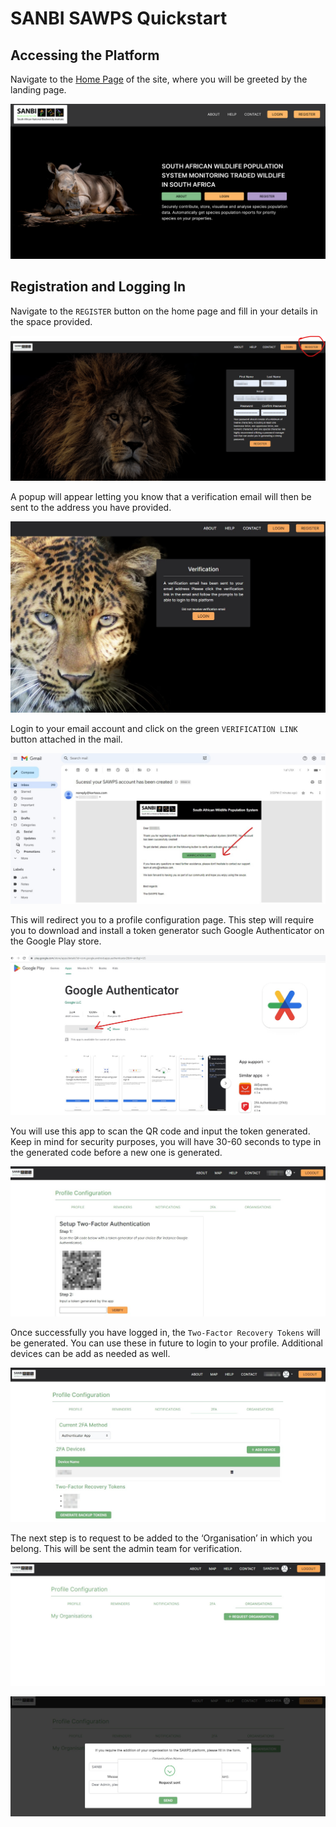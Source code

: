 # SANBI SAWPS Quickstart

## Accessing the Platform
<!-- Add ink to production version of platform when available -->

Navigate to the [Home Page](https://sawps.sta.do.kartoza.com/) of the site, where you will be greeted by the landing page.

![Landing Page](./img/landing-page.png)

## Registration and Logging In
<!-- How to Register and then Login -->

Navigate to the `REGISTER` button on the home page and fill in your details in the space provided.

![Registering 1](./img/registering-1.png)

A popup will appear letting you know that a verification email will then be sent to the address you have provided.

![Registering 2](./img/registering-2.jpg)

Login to your email account and click on the green `VERIFICATION LINK` button attached in the mail.

![Registering 3](./img/registering-3.jpg)

This will redirect you to a profile configuration page. This step will require you to download and install a token generator such Google Authenticator on the Google Play store.

![Registering 4](./img/registering-4.jpg)

You will use this app to scan the QR code and input the token generated. Keep in mind for security purposes, you will have 30-60 seconds to type in the generated code before a new one is generated.

![Registering 5](./img/registering-5.jpg)

Once successfully you have logged in, the `Two-Factor Recovery Tokens` will be generated. You can use these in future to login to your profile. Additional devices can be add as needed as well.

![Registering 6](./img/registering-6.jpg)

The next step is to request to be added to the ‘Organisation’ in which you belong. This will be sent the admin team for verification.

![Registering 7](./img/registering-7.jpg)

![Registering 8](./img/registering-8.jpg)
